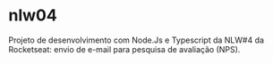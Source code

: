 # nlw04
Projeto de desenvolvimento com Node.Js e Typescript da NLW#4 da Rocketseat: envio de e-mail para pesquisa de avaliação (NPS).

